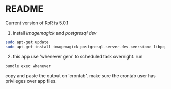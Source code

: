 # README

Current version of RoR is 5.0.1

1. install *imagemagick* and *postgresql dev*

```bash
sudo apt-get update
sudo apt-get install imagemagick postgresql-server-dev-<version> libpq-dev
```

2. this app use 'whenever gem' to scheduled task overnight. run

```bash
bundle exec whenever
```
copy and paste the output on 'crontab'. make sure the crontab user has privileges over app files.